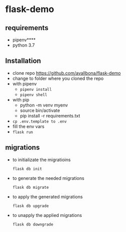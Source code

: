 # flask-demo

## requirements

* pipenv****
* python 3.7


## Installation

* clone repo https://github.com/avallbona/flask-demo
* change to folder where you cloned the repo
* with pipenv
    * `pipenv install`
    * `pipenv shell`
* with pip
    * python -m venv myenv
    * source bin/activate
    * pip install -r requirements.txt
* `cp .env.template to .env`
* fill the env vars
* `flask run`

## migrations

* to initializate the migratioins

    `flask db init`
    
* to generate the needed migrations

    `flask db migrate`
    
* to apply the generated migrations

    `flask db upgrade`

* to unapply the applied migrations

    `flask db downgrade`
